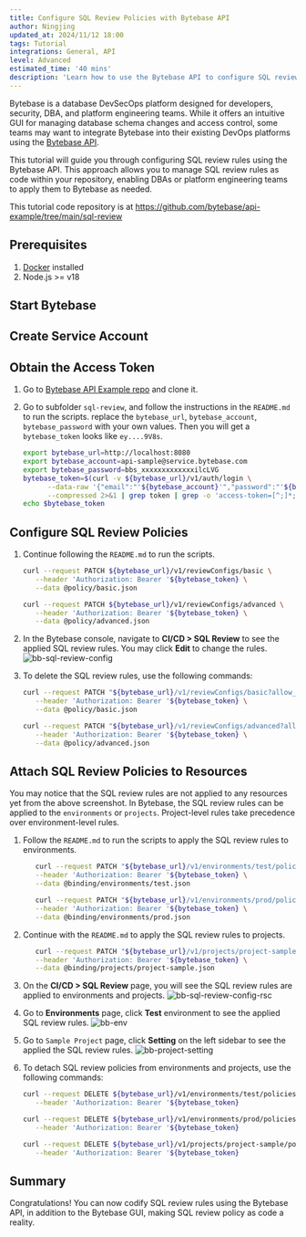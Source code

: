 ```yaml
---
title: Configure SQL Review Policies with Bytebase API
author: Ningjing
updated_at: 2024/11/12 18:00
tags: Tutorial
integrations: General, API
level: Advanced
estimated_time: '40 mins'
description: 'Learn how to use the Bytebase API to configure SQL review rules in Bytebase'
---
```


Bytebase is a database DevSecOps platform designed for developers, security, DBA, and platform engineering teams. While it offers an intuitive GUI for managing database schema changes and access control, some teams may want to integrate Bytebase into their existing DevOps platforms using the [Bytebase API](/docs/api/overview/).

This tutorial will guide you through configuring SQL review rules using the Bytebase API. This approach allows you to manage SQL review rules as code within your repository, enabling DBAs or platform engineering teams to apply them to Bytebase as needed.

<HintBlock type="info">

This tutorial code repository is at https://github.com/bytebase/api-example/tree/main/sql-review

</HintBlock>

## Prerequisites

1. [Docker](https://www.docker.com/) installed
1. Node.js >= v18

## Start Bytebase

<IncludeBlock url="/docs/share/tutorials/start-bytebase"></IncludeBlock>

## Create Service Account

<IncludeBlock url="/docs/share/tutorials/create-service-account"></IncludeBlock>

## Obtain the Access Token

1. Go to [Bytebase API Example
   repo](https://github.com/bytebase/api-example) and clone it.

1. Go to subfolder `sql-review`, and follow the instructions in the `README.md` to run the scripts. replace the `bytebase_url`, `bytebase_account`, `bytebase_password` with your own values. Then you will get a `bytebase_token` looks like `ey....9V8s`.

   ```bash
   export bytebase_url=http://localhost:8080
   export bytebase_account=api-sample@service.bytebase.com
   export bytebase_password=bbs_xxxxxxxxxxxxxilcLVG
   bytebase_token=$(curl -v ${bytebase_url}/v1/auth/login \
         --data-raw '{"email":"'${bytebase_account}'","password":"'${bytebase_password}'","web":true}' \
         --compressed 2>&1 | grep token | grep -o 'access-token=[^;]*;' | grep -o '[^;]*' | sed 's/access-token=//g; s/;//g')
   echo $bytebase_token
   ```

## Configure SQL Review Policies

1. Continue following the `README.md` to run the scripts.

   ```bash
   curl --request PATCH ${bytebase_url}/v1/reviewConfigs/basic \
      --header 'Authorization: Bearer '${bytebase_token} \
      --data @policy/basic.json

   curl --request PATCH ${bytebase_url}/v1/reviewConfigs/advanced \
      --header 'Authorization: Bearer '${bytebase_token} \
      --data @policy/advanced.json
   ```

1. In the Bytebase console, navigate to **CI/CD > SQL Review** to see the applied SQL review rules. You may click **Edit** to change the rules.
   ![bb-sql-review-config](/content/docs/tutorials/api-sql-review/bb-sql-review-config.webp)

1. To delete the SQL review rules, use the following commands:

   ```bash
   curl --request PATCH "${bytebase_url}/v1/reviewConfigs/basic?allow_missing=true&update_mask=rules" \
      --header 'Authorization: Bearer '${bytebase_token} \
      --data @policy/basic.json

   curl --request PATCH "${bytebase_url}/v1/reviewConfigs/advanced?allow_missing=true&update_mask=rules" \
      --header 'Authorization: Bearer '${bytebase_token} \
      --data @policy/advanced.json
   ```

## Attach SQL Review Policies to Resources

You may notice that the SQL review rules are not applied to any resources yet from the above screenshot. In Bytebase, the SQL review rules can be applied to the `environments` or `projects`. Project-level rules take precedence over environment-level rules.

1. Follow the `README.md` to run the scripts to apply the SQL review rules to environments.

   ```bash
      curl --request PATCH "${bytebase_url}/v1/environments/test/policies/tag?allow_missing=true&update_mask=payload" \
      --header 'Authorization: Bearer '${bytebase_token} \
      --data @binding/environments/test.json

      curl --request PATCH "${bytebase_url}/v1/environments/prod/policies/tag?allow_missing=true&update_mask=payload" \
      --header 'Authorization: Bearer '${bytebase_token} \
      --data @binding/environments/prod.json
   ```

1. Continue with the `README.md` to apply the SQL review rules to projects.

   ```bash
      curl --request PATCH "${bytebase_url}/v1/projects/project-sample/policies/tag?allow_missing=true&update_mask=payload" \
      --header 'Authorization: Bearer '${bytebase_token} \
      --data @binding/projects/project-sample.json
   ```

1. On the **CI/CD > SQL Review** page, you will see the SQL review rules are applied to environments and projects.
   ![bb-sql-review-config-rsc](/content/docs/tutorials/api-sql-review/bb-sql-review-config-rsc.webp)

1. Go to **Environments** page, click **Test** environment to see the applied SQL review rules.
   ![bb-env](/content/docs/tutorials/api-sql-review/bb-env.webp)

1. Go to `Sample Project` page, click **Setting** on the left sidebar to see the applied the SQL review rules.
   ![bb-project-setting](/content/docs/tutorials/api-sql-review/bb-project-setting.webp)

1. To detach SQL review policies from environments and projects, use the following commands:

   ```bash
   curl --request DELETE ${bytebase_url}/v1/environments/test/policies/tag \
      --header 'Authorization: Bearer '${bytebase_token}

   curl --request DELETE ${bytebase_url}/v1/environments/prod/policies/tag \
      --header 'Authorization: Bearer '${bytebase_token}
   ```

   ```bash
   curl --request DELETE ${bytebase_url}/v1/projects/project-sample/policies/tag \
      --header 'Authorization: Bearer '${bytebase_token}
   ```

## Summary

Congratulations! You can now codify SQL review rules using the Bytebase API, in addition to the Bytebase GUI, making SQL review policy as code a reality.
